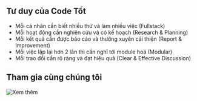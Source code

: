 ## Tư duy của Code Tốt

- Mỗi cá nhân cần biết nhiều thứ và làm nhiều việc (Fullstack)
- Mỗi hoạt động cần nghiên cứu và có kế hoạch (Research & Planning)
- Mỗi kết quả cần được báo cáo và thường xuyên cải thiện (Report & Improvement)
- Mỗi việc lặp lại hơn 2 lần thì cần nghĩ tới module hoá (Modular)
- Mỗi trao đổi cần rõ ràng và đạt hiệu quả (Clear & Effective Discussion)

## Tham gia cùng chúng tôi

![Xem thêm](https://gist.github.com/khoipro/8a0875a92817d2703c957c2eb19222f0)

